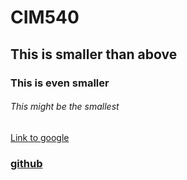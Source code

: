 # CIM540

## This is smaller than above

### This is even smaller

###### This might be the smallest 

[Link to google](http://www.google.com)

### [github](http://www.github.com)
